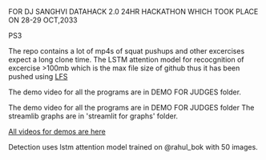 FOR DJ SANGHVI DATAHACK 2.0 24HR HACKATHON WHICH TOOK PLACE ON 28-29 OCT,2033



PS3

The repo contains a lot of mp4s of squat pushups and other excercises expect a long clone time.
The LSTM attention model for recocgnition of excercise >100mb which is the max file size of github thus it has been pushed using [LFS](https://git-lfs.com/)








The demo video for all the programs are in DEMO FOR JUDGES folder.

The demo video for all the programs are in DEMO FOR JUDGES folder The streamlib graphs are in 'streamlit for graphs' folder.

[All videos for demos are here](https://imgur.com/a/avVEBZv)

Detection uses lstm attention model trained  on @rahul_bok with 50 images.

